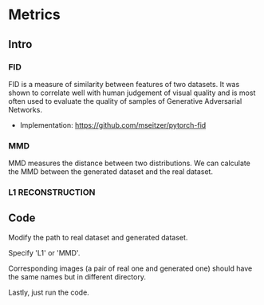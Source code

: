 # Metrics

## Intro

### FID

FID is a measure of similarity between features of two datasets. It was shown to correlate well with human judgement of visual quality and is most often used to evaluate the quality of samples of Generative Adversarial Networks. 

- Implementation: https://github.com/mseitzer/pytorch-fid

### MMD

MMD measures the distance between two distributions. We can calculate the MMD between the generated dataset and the real dataset. 

### L1 RECONSTRUCTION





## Code

Modify the path to real dataset and generated dataset.

Specify 'L1' or 'MMD'.

Corresponding images (a pair of real one and generated one) should have the same names but in different directory.

Lastly, just run the code.